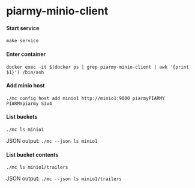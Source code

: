 # piarmy-minio-client

#### Start service
`make service`

#### Enter container

`docker exec -it $(docker ps | grep piarmy-minio-client | awk '{print $1}') /bin/ash`

#### Add minio host

`./mc config host add minio1 http://minio1:9000 piarmyPIARMY PIARMYpiarmy S3v4`

#### List buckets

`./mc ls minio1`

JSON output: `./mc --json ls minio1`

#### List bucket contents

`./mc ls minio1/trailers`

JSON output: `./mc --json ls minio1/trailers`